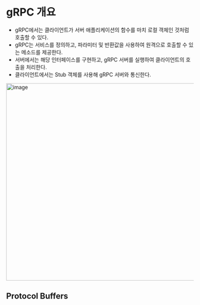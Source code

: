 # gRPC 개요
* gRPC에서는 클라이언트가 서버 애플리케이션의 함수를 마치 로컬 객체인 것처럼 호출할 수 있다.
* gRPC는 서비스를 정의하고, 파라미터 및 반환값을 사용하여 원격으로 호출할 수 있는 메소드를 제공한다.
* 서버에서는 해당 인터페이스를 구현하고, gRPC 서버를 실행하여 클라이언트의 호출을 처리한다.
* 클라이언트에서는 Stub 객체를 사용해 gRPC 서버와 통신한다.

<img width="530" alt="image" src="https://github.com/twoosky/TIL/assets/50009240/08283939-044a-4093-867e-7f966df15144">

## Protocol Buffers
